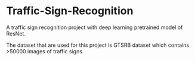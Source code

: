 # Traffic-Sign-Recognition
A traffic sign recognition project with deep learning pretrained model of ResNet.

The dataset that are used for this project is GTSRB dataset which contains >50000 images of traffic signs.
